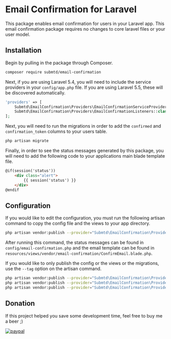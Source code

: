 # Email Confirmation for Laravel

This package enables email confirmation for users in your Laravel app. This email confirmation package requires no changes to core laravel files or your user model.

## Installation

Begin by pulling in the package through Composer.

```bash
composer require submtd/email-confirmation
```

Next, if you are using Laravel 5.4, you will need to include the service providers in your `config/app.php` file. If you are using Laravel 5.5, these will be discovered automatically.

```php
'providers' => [
    Submtd\EmailConfirmation\Providers\EmailConfirmationServiceProvider::class,
    Submtd\EmailConfirmation\Providers\EmailConfirmationListeners::class,
];
```

Next, you will need to run the migrations in order to add the `confirmed` and `confirmation_token` columns to your users table.

```bash
php artisan migrate
```

Finally, in order to see the status messages generated by this package, you will need to add the following code to your applications main blade template file.

```html
@if(session('status'))
    <div class="alert">
        {{ session('status') }}
    </div>
@endif
```

## Configuration

If you would like to edit the configuration, you must run the following artisan command to copy the config file and the views to your app directory.

```bash
php artisan vendor:publish --provider="Submtd\EmailConfirmation\Providers\EmailConfirmationServiceProvider"
```

After running this command, the status messages can be found in `config/email-confirmation.php` and the email template can be found in `resources/views/vendor/email-confirmation/ConfirmEmail.blade.php`.

If you would like to only publish the config or the views or the migrations, use the `--tag` option on the artisan command.

```bash
php artisan vendor:publish --provider="Submtd\EmailConfirmation\Providers\EmailConfirmationServiceProvider" --tag=config
php artisan vendor:publish --provider="Submtd\EmailConfirmation\Providers\EmailConfirmationServiceProvider" --tag=migrations
php artisan vendor:publish --provider="Submtd\EmailConfirmation\Providers\EmailConfirmationServiceProvider" --tag=views
```

## Donation

If this project helped you save some development time, feel free to buy me a beer ;)

[![paypal](https://www.paypalobjects.com/en_US/i/btn/btn_donateCC_LG.gif)](https://www.paypal.com/cgi-bin/webscr?cmd=_s-xclick&hosted_button_id=G72FZ5PYP6EZU)
